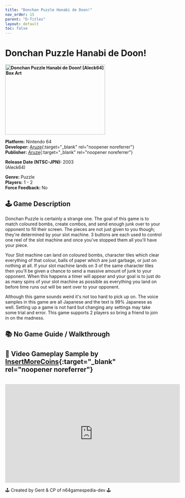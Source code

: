 ```yaml
---
title: "Donchan Puzzle Hanabi de Doon!"
nav_order: 15
parent: "D-Titles"
layout: default
toc: false
---
```


# Donchan Puzzle Hanabi de Doon!

<b>
<img src="https://www.n64gamespedia.com/wp-content/uploads/2025/07/Donchan_Puzzle_Hanabi_de_Doon_Aleck64.png" alt="Donchan Puzzle Hanabi de Doon! [Aleck64] Box Art" width="320" height="224" />
</b>

**Platform:** Nintendo 64  
**Developer:** [Aruze](https://en.wikipedia.org/wiki/Universal_Entertainment){:target="_blank" rel="noopener noreferrer"}  
**Publisher:** [Aruze](https://en.wikipedia.org/wiki/Universal_Entertainment){:target="_blank" rel="noopener noreferrer"}  

**Release Date (NTSC-JPN):** 2003  
(Aleck64)

**Genre:** Puzzle  
**Players:** 1 - 2  
**Force Feedback:** No

## 🕹️ Game Description
Donchan Puzzle is certainly a strange one. The goal of this game is to match coloured bombs, create combos, and send enough junk over to your opponent to fill their screen. The pieces are not just given to you though; they're determined by your slot machine. 3 buttons are each used to control one reel of the slot machine and once you've stopped them all you'll have your piece.

Your Slot machine can land on coloured bombs, character tiles which clear everything of that colour, balls of paper which are just garbage, or just on nothing at all. If your slot machine lands on 3 of the same character tiles then you'll be given a chance to send a massive amount of junk to your opponent. When this happens a timer will appear and your goal is to just do as many spins of your slot machine as possible as everything you land on before time runs out will be sent over to your opponent.

Although this game sounds weird it's not too hard to pick up on. The voice samples in this game are all Japanese and the text is 99% Japanese as well. Setting up a game is not hard but changing any settings may take some trial and error. This game supports 2 players so bring a friend to join in on the madness.

## 📚 No Game Guide / Walkthrough

## 🎥 Video Gameplay Sample by [InsertMoreCoins](https://www.youtube.com/channel/UCq8n2oMl5dVugY_u4pzwoOQ){:target="_blank" rel="noopener noreferrer"}
<br />  
<iframe width="560" height="315" src="https://www.youtube.com/embed/5OgUYeyD8_w" title="Donchan Puzzle Hanabi de Doon! Gameplay" frameborder="0" allowfullscreen></iframe>

🕹️ Created by Gent & CP of n64gamespedia-dev 🕹️

<!-- Vault Format: n64gamespedia-dev -->
<!-- Protocol Source: _vault-specs/format-protocol.md -->
